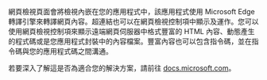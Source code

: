 ﻿網頁檢視頁面會將檢視內嵌在您的應用程式中，該應用程式使用 Microsoft Edge 轉譯引擎來轉譯網頁內容。超連結也可以在網頁檢視控制項中顯示及運作。您可以使用網頁檢視控制項來顯示遠端網頁伺服器中格式豐富的 HTML 內容、動態產生的程式碼或是您應用程式封裝中的內容檔案。豐富內容也可以包含指令碼，並在指令碼與您的應用程式碼之間溝通。

若要深入了解這是否為適合您的解決方案，請前往 [docs.microsoft.com](https://docs.microsoft.com/zh-tw/windows/uwp/controls-and-patterns/web-view)。
